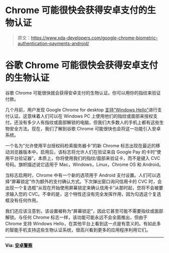 # Chrome 可能很快会获得安卓支付的生物认证

> 原文：<https://www.xda-developers.com/google-chrome-biometric-authentication-payments-android/>

# 谷歌 Chrome 可能很快会获得安卓支付的生物认证

谷歌 Chrome 可能很快就会获得安卓支付的生物认证。你可以用你的指纹来验证付款。

几个月前，用户发现 Google Chrome for desktop [支持“Windows Hello”](https://www.xda-developers.com/google-chrome-supports-windows-hello-payment-authentication/)进行支付认证。这意味着人们可以在 Windows PC 上使用他们的指纹或面部来授权支付。还没有多少人有指纹或面部解锁的电脑，但我们大多数人的手机上都有这些生物安全方法。现在，我们了解到谷歌 Chrome 可能很快也会将这一功能引入安卓系统。

一个名为“允许使用平台授权码检索服务器卡”的新 Chrome 标志出现在最近的移动浏览器版本中。启用后，该标志将允许人们在验证来自 Google Pay 的卡时“使用平台验证器”。本质上，你将使用我们的指纹/面部来验证卡，而不是键入 CVC 号码。旗帜描述说它适用于 Mac，Windows，Linux，Chrome OS 和 Android。

当标志启用时，Chrome 中有一个新的选项用于 Android 支付设置。人们可以选择“屏幕锁定”作为额外的支付确认方式。下次弹出窗口询问信用卡的 CVC 时，会出现一个复选框“从现在开始使用屏幕锁定来确认信用卡”从那时起，您将不会被要求输入您的 CVC。不幸的是，这个特性还没有完全发挥作用，因为勾选这个复选框没有任何作用。

我们还应该注意到，该设置被称为“屏幕锁定”，因此它甚至可能不需要指纹或面部解锁。与任何 Chrome 标志一样，该功能可能永远不会全面推出，但由于 Chrome 支持 Windows Hello，在其他平台上看到这一点是有意义的。有如此多的智能手机支持这些生物认证系统，很高兴看到更多的应用程序利用它们。

* * *

**Via: [安卓警察](https://www.androidpolice.com/2020/07/06/google-chrome-is-working-on-biometric-authentication-for-payment-autofill/)**